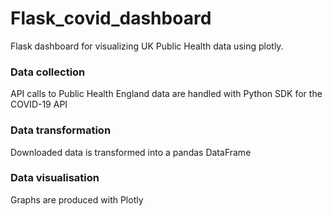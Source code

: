 # Flask_covid_dashboard
Flask dashboard for visualizing UK Public Health data using plotly.

### Data collection
API calls to Public Health England data are handled with Python SDK for the COVID-19 API

### Data transformation
Downloaded data is transformed into a pandas DataFrame

### Data visualisation
Graphs are produced with Plotly

